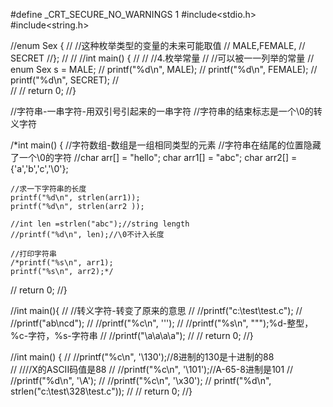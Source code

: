 #define _CRT_SECURE_NO_WARNINGS 1
#include<stdio.h>
#include<string.h>

//enum Sex {
//	//这种枚举类型的变量的未来可能取值
//	MALE,FEMALE,
//	SECRET 
//};
//
//
//int main() {
//
//	//4.枚举常量
//	//可以被一一列举的常量
//	enum Sex s = MALE;
//	printf("%d\n", MALE);
//	printf("%d\n", FEMALE);
//	printf("%d\n", SECRET);
//	
//
//	return 0;
//}


//字符串-一串字符-用双引号引起来的一串字符
//字符串的结束标志是一个\0的转义字符

/*int main() {
	//字符数组-数组是一组相同类型的元素
	//字符串在结尾的位置隐藏了一个\0的字符
	//char arr[] = "hello";
	char arr1[] = "abc";
	char arr2[] = {'a','b','c','\0'};

	//求一下字符串的长度
	printf("%d\n", strlen(arr1));
	printf("%d\n", strlen(arr2 ));

	//int len =strlen("abc");//string length
	//printf("%d\n", len);//\0不计入长度
	
	//打印字符串
	/*printf("%s\n", arr1);
	printf("%s\n", arr2);*/

//	return 0;
//}

//int main(){
//	//转义字符-转变了原来的意思
//	//printf("c:\\test\\test.c");
//	//printf("ab\ncd");
//	//printf("%c\n", '\'');
//	//printf("%s\n", "\"");%d-整型，%c-字符，%s-字符串
//	//printf("\a\a\a\a");
//
//	return 0;
//}

//int main() {
//	//printf("%c\n", '\130');//8进制的130是十进制的88  
//	////X的ASCII码值是88
//	//printf("%c\n", '\101');//A-65-8进制是101
//	//printf("%d\n", '\A');
//	//printf("%c\n", '\x30');
//	printf("%d\n", strlen("c:\test\328\test.c"));
//
//	return 0;
//}
